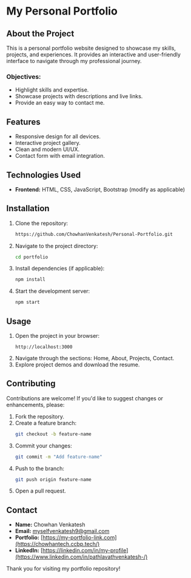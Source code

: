 
# My Personal Portfolio

## About the Project
This is a personal portfolio website designed to showcase my skills, projects, and experiences. It provides an interactive and user-friendly interface to navigate through my professional journey.

### Objectives:
- Highlight skills and expertise.
- Showcase projects with descriptions and live links.
- Provide an easy way to contact me.

## Features
- Responsive design for all devices.
- Interactive project gallery.
- Clean and modern UI/UX.
- Contact form with email integration.

## Technologies Used
- **Frontend:** HTML, CSS, JavaScript, Bootstrap (modify as applicable)

## Installation

1. Clone the repository:
   ```bash
   https://github.com/ChowhanVenkatesh/Personal-Portfolio.git

   ```

2. Navigate to the project directory:
   ```bash
   cd portfolio
   ```

3. Install dependencies (if applicable):
   ```bash
   npm install
   ```

4. Start the development server:
   ```bash
   npm start
   ```

## Usage
1. Open the project in your browser:
   ```
   http://localhost:3000
   ```
2. Navigate through the sections: Home, About, Projects, Contact.
3. Explore project demos and download the resume.

## Contributing
Contributions are welcome! If you'd like to suggest changes or enhancements, please:
1. Fork the repository.
2. Create a feature branch:
   ```bash
   git checkout -b feature-name
   ```
3. Commit your changes:
   ```bash
   git commit -m "Add feature-name"
   ```
4. Push to the branch:
   ```bash
   git push origin feature-name
   ```
5. Open a pull request.

## Contact
- **Name:** Chowhan Venkatesh
- **Email:** myselfvenkatesh9@gmail.com
- **Portfolio:** [https://my-portfolio-link.com](https://chowhantech.ccbp.tech/)
- **LinkedIn:** [https://linkedin.com/in/my-profile](https://www.linkedin.com/in/pathlavathvenkatesh-/)

Thank you for visiting my portfolio repository!

